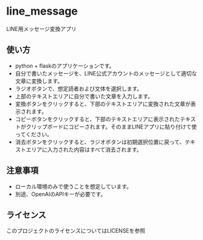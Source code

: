 # line_message
LINE用メッセージ変換アプリ

## 使い方
* python + flaskのアプリケーションです。
* 自分で書いたメッセージを、LINE公式アカウントのメッセージとして適切な文章に変換します。
* ラジオボタンで、想定読者および文体を選択します。
* 上部のテキストエリアに自分で書いた文章を入力します。
* 変換ボタンをクリックすると、下部のテキストエリアに変換された文章が表示されます。
* コピーボタンをクリックすると、下部のテキストエリアに表示されたテキストがクリップボードにコピーされます。そのままLINEアプリに貼り付けて使ってください。
* 消去ボタンをクリックすると、ラジオボタンは初期選択位置に戻って、テキストエリアに入力された内容はすべて消去されます。

## 注意事項
* ローカル環境のみで使うことを想定しています。
* 別途、OpenAIのAPIキーが必要です。


## ライセンス
このプロジェクトのライセンスについてはLICENSEを参照
